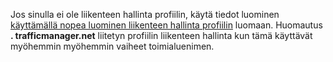 Jos sinulla ei ole liikenteen hallinta profiilin, käytä tiedot luominen [käyttämällä nopea luominen liikenteen hallinta profiilin](../articles/traffic-manager/traffic-manager-manage-profiles.md) luomaan. Huomautus **. trafficmanager.net** liitetyn profiilin liikenteen hallinta kun tämä käyttävät myöhemmin myöhemmin vaiheet toimialuenimen.
